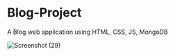 # Blog-Project
 A Blog web application using HTML, CSS, JS, MongoDB

 
![Screenshot (29)](https://github.com/abhijithca78/Blog-Project/assets/83497961/84f6c910-5fcf-46d6-b340-f91955f47166)
